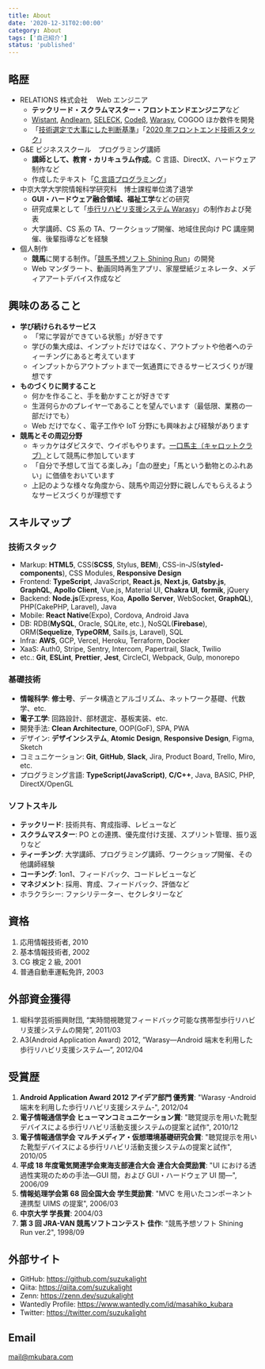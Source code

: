 ```yaml
---
title: About
date: '2020-12-31T02:00:00'
category: About
tags: ['自己紹介']
status: 'published'
---
```


## 略歴

- RELATIONS 株式会社　 Web エンジニア
  - **テックリード・スクラムマスター・フロントエンドエンジニア**など
  - [Wistant](/works/detail/wistant), [Andlearn](/works/detail/andlearn), [SELECK](/works/detail/seleck), [Codeβ](/works/detail/code-beta), [Warasy](/works/detail/warasy), COGOO ほか数件を開発
  - 「[技術選定で大事にした判断基準](/blog/posts/2018-12-08-frontend-technology-selection)」「[2020 年フロントエンド技術スタック](/blog/posts/2020-12-30-react-tech-stack)」
- G&E ビジネススクール　プログラミング講師
  - **講師として、教育・カリキュラム作成**。C 言語、DirectX、ハードウェア制作など
  - 作成したテキスト「[C 言語プログラミング](/course/clang)」
- 中京大学大学院情報科学研究科　博士課程単位満了退学
  - **GUI・ハードウェア融合領域、福祉工学**などの研究
  - 研究成果として「[歩行リハビリ支援システム Warasy](/works/detail/warasy)」の制作および発表
  - 大学講師、CS 系の TA、ワークショップ開催、地域住民向け PC 講座開催、後輩指導などを経験
- 個人制作
  - **競馬**に関する制作。「[競馬予想ソフト Shining Run](/works/detail/shining-run)」の開発
  - Web マンダラート、動画同時再生アプリ、家屋壁紙ジェネレータ、メディアアートデバイス作成など

## 興味のあること

- **学び続けられるサービス**
  - 「常に学習ができている状態」が好きです
  - 学びの集大成は、インプットだけではなく、アウトプットや他者へのティーチングにあると考えています
  - インプットからアウトプットまで一気通貫にできるサービスづくりが理想です
- **ものづくりに関すること**
  - 何かを作ること、手を動かすことが好きです
  - 生涯何らかのプレイヤーであることを望んでいます（最低限、業務の一部だけでも）
  - Web だけでなく、電子工作や IoT 分野にも興味および経験があります
- **競馬とその周辺分野**
  - キッカケはダビスタで、ウイポもやります。[一口馬主（キャロットクラブ）](/blog/posts/2019-09-06-join-carrot-club)として競馬に参加しています
  - 「自分で予想して当てる楽しみ」「血の歴史」「馬という動物とのふれあい」に価値をおいています
  - 上記のような様々な角度から、競馬や周辺分野に親しんでもらえるようなサービスづくりが理想です

## スキルマップ

### 技術スタック

- Markup: **HTML5**, CSS(**SCSS**, Stylus, **BEM**), CSS-in-JS(**styled-components**), CSS Modules, **Responsive Design**
- Frontend: **TypeScript**, JavaScript, **React.js**, **Next.js**, **Gatsby.js**, **GraphQL**, **Apollo Client**, Vue.js, Material UI, **Chakra UI**, **formik**, jQuery
- Backend: **Node.js**(Express, Koa, **Apollo Server**, WebSocket, **GraphQL**), PHP(CakePHP, Laravel), Java
- Mobile: **React Native**(Expo), Cordova, Android Java
- DB: RDB(**MySQL**, Oracle, SQLite, etc.), NoSQL(**Firebase**), ORM(**Sequelize**, **TypeORM**, Sails.js, Laravel), SQL
- Infra: **AWS**, GCP, Vercel, Heroku, Terraform, Docker
- XaaS: Auth0, Stripe, Sentry, Intercom, Papertrail, Slack, Twilio
- etc.: **Git**, **ESLint**, **Prettier**, **Jest**, CircleCI, Webpack, Gulp, monorepo

### 基礎技術

- **情報科学**: **修士号**、データ構造とアルゴリズム、ネットワーク基礎、代数学、etc.
- **電子工学**: 回路設計、部材選定、基板実装、etc.
- 開発手法: **Clean Architecture**, OOP(GoF), SPA, PWA
- デザイン: **デザインシステム**, **Atomic Design**, **Responsive Design**, Figma, Sketch
- コミュニケーション: **Git**, **GitHub**, **Slack**, Jira, Product Board, Trello, Miro, etc.
- プログラミング言語: **TypeScript(JavaScript)**, **C/C++**, Java, BASIC, PHP, DirectX/OpenGL

### ソフトスキル

- **テックリード**: 技術共有、育成指導、レビューなど
- **スクラムマスター**: PO との連携、優先度付け支援、スプリント管理、振り返りなど
- **ティーチング**: 大学講師、プログラミング講師、ワークショップ開催、その他講師経験
- **コーチング**: 1on1、フィードバック、コードレビューなど
- **マネジメント**: 採用、育成、フィードバック、評価など
- ホラクラシー: ファシリテーター、セクレタリーなど

## 資格

1. 応用情報技術者, 2010
1. 基本情報技術者, 2002
1. CG 検定 2 級, 2001
1. 普通自動車運転免許, 2003

## 外部資金獲得

1. 堀科学芸術振興財団, “実時間視聴覚フィードバック可能な携帯型歩行リハビリ支援システムの開発”, 2011/03
1. A3(Android Application Award) 2012, ”Warasy―Android 端末を利用した歩行リハビリ支援システム―”, 2012/04

## 受賞歴

1. **Android Application Award 2012 アイデア部門 優秀賞**: "Warasy -Android 端末を利用した歩行リハビリ支援システム-", 2012/04
1. **電子情報通信学会 ヒューマンコミュニケーション賞**: "聴覚提示を用いた靴型デバイスによる歩行リハビリ活動支援システムの提案と試作", 2010/12
1. **電子情報通信学会 マルチメディア・仮想環境基礎研究会賞**: "聴覚提示を用いた靴型デバイスによる歩行リハビリ活動支援システムの提案と試作", 2010/05
1. **平成 18 年度電気関連学会東海支部連合大会 連合大会奨励賞**: "UI における透過性実現のための手法―GUI 間，および GUI・ハードウェア UI 間―", 2006/09
1. **情報処理学会第 68 回全国大会 学生奨励賞**: "MVC を用いたコンポーネント連携型 UIMS の提案", 2006/03
1. **中京大学 学長賞**: 2004/03
1. **第 3 回 JRA-VAN 競馬ソフトコンテスト 佳作**: "競馬予想ソフト Shining Run ver.2", 1998/09

## 外部サイト

- GitHub: https://github.com/suzukalight
- Qiita: https://qiita.com/suzukalight
- Zenn: https://zenn.dev/suzukalight
- Wantedly Profile: https://www.wantedly.com/id/masahiko_kubara
- Twitter: https://twitter.com/suzukalight

## Email

mail@mkubara.com
